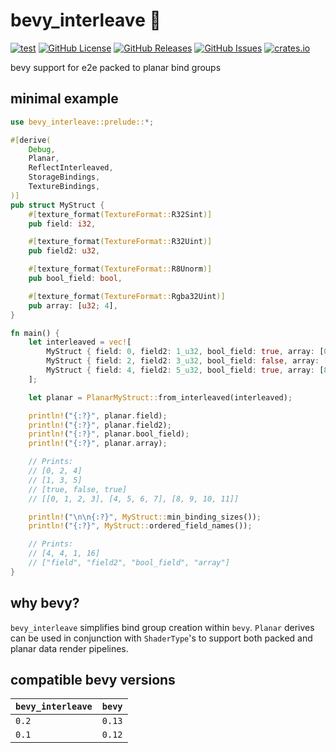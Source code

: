 # bevy_interleave 🧩
[![test](https://github.com/mosure/bevy_interleave/workflows/test/badge.svg)](https://github.com/Mosure/bevy_interleave/actions?query=workflow%3Atest)
[![GitHub License](https://img.shields.io/github/license/mosure/bevy_interleave)](https://raw.githubusercontent.com/mosure/bevy_interleave/main/LICENSE)
[![GitHub Releases](https://img.shields.io/github/v/release/mosure/bevy_interleave?include_prereleases&sort=semver)](https://github.com/mosure/bevy_interleave/releases)
[![GitHub Issues](https://img.shields.io/github/issues/mosure/bevy_interleave)](https://github.com/mosure/bevy_interleave/issues)
[![crates.io](https://img.shields.io/crates/v/bevy_interleave.svg)](https://crates.io/crates/bevy_interleave)

bevy support for e2e packed to planar bind groups


## minimal example

```rust
use bevy_interleave::prelude::*;

#[derive(
    Debug,
    Planar,
    ReflectInterleaved,
    StorageBindings,
    TextureBindings,
)]
pub struct MyStruct {
    #[texture_format(TextureFormat::R32Sint)]
    pub field: i32,

    #[texture_format(TextureFormat::R32Uint)]
    pub field2: u32,

    #[texture_format(TextureFormat::R8Unorm)]
    pub bool_field: bool,

    #[texture_format(TextureFormat::Rgba32Uint)]
    pub array: [u32; 4],
}

fn main() {
    let interleaved = vec![
        MyStruct { field: 0, field2: 1_u32, bool_field: true, array: [0, 1, 2, 3] },
        MyStruct { field: 2, field2: 3_u32, bool_field: false, array: [4, 5, 6, 7] },
        MyStruct { field: 4, field2: 5_u32, bool_field: true, array: [8, 9, 10, 11] },
    ];

    let planar = PlanarMyStruct::from_interleaved(interleaved);

    println!("{:?}", planar.field);
    println!("{:?}", planar.field2);
    println!("{:?}", planar.bool_field);
    println!("{:?}", planar.array);

    // Prints:
    // [0, 2, 4]
    // [1, 3, 5]
    // [true, false, true]
    // [[0, 1, 2, 3], [4, 5, 6, 7], [8, 9, 10, 11]]

    println!("\n\n{:?}", MyStruct::min_binding_sizes());
    println!("{:?}", MyStruct::ordered_field_names());

    // Prints:
    // [4, 4, 1, 16]
    // ["field", "field2", "bool_field", "array"]
}

```


## why bevy?

`bevy_interleave` simplifies bind group creation within `bevy`. `Planar` derives can be used in conjunction with `ShaderType`'s to support both packed and planar data render pipelines.


## compatible bevy versions

| `bevy_interleave` | `bevy` |
| :--               | :--    |
| `0.2`             | `0.13` |
| `0.1`             | `0.12` |
